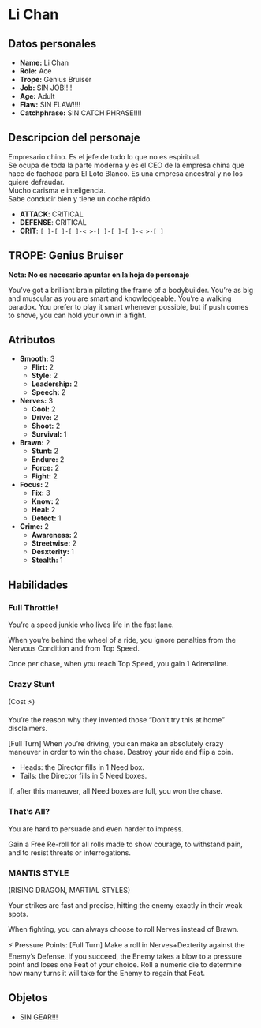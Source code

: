 
# Li Chan

## Datos personales

* **Name:** Li Chan
* **Role:** Ace
* **Trope:** Genius Bruiser
* **Job:** SIN JOB!!!!
* **Age:** Adult
* **Flaw:** SIN FLAW!!!!
* **Catchphrase:** SIN CATCH PHRASE!!!!

## Descripcion del personaje

Empresario chino. Es el jefe de todo lo que no es espiritual.  
Se ocupa de toda la parte moderna y es el CEO de la empresa china que hace de fachada para El Loto Blanco. Es una empresa ancestral y no los quiere defraudar.  
Mucho carisma e inteligencia.  
Sabe conducir bien y tiene un coche rápido.

- **ATTACK**: CRITICAL
- **DEFENSE**: CRITICAL
- **GRIT**: `[ ]-[ ]-[ ]-< >-[ ]-[ ]-[ ]-< >-[ ]`


## TROPE: Genius Bruiser

**Nota: No es necesario apuntar en la hoja de personaje**

You’ve got a brilliant brain piloting the frame of a bodybuilder. You’re as big and muscular as you are smart and knowledgeable. You’re a walking paradox. You prefer to play it smart whenever possible, but if push comes to shove, you can hold your own in a fight.

## Atributos

* **Smooth:** 3
    * **Flirt:** 2
    * **Style:** 2
    * **Leadership:** 2
    * **Speech:** 2
* **Nerves:** 3
    * **Cool:** 2
    * **Drive:** 2
    * **Shoot:** 2
    * **Survival:** 1
* **Brawn:** 2
    * **Stunt:** 2
    * **Endure:** 2
    * **Force:** 2
    * **Fight:** 2
* **Focus:** 2
    * **Fix:** 3
    * **Know:** 2
    * **Heal:** 2
    * **Detect:** 1
* **Crime:** 2
    * **Awareness:** 2
    * **Streetwise:** 2
    * **Desxterity:** 1
    * **Stealth:** 1


## Habilidades

### Full Throttle!

You’re a speed junkie who lives life in the fast lane.

When you’re behind the wheel of a ride, you ignore penalties from the Nervous Condition and from Top Speed.

Once per chase, when you reach Top Speed, you gain 1 Adrenaline.


### Crazy Stunt

(Cost ⚡)

You’re the reason why they invented those “Don’t try this at home” disclaimers.

[Full Turn] When you’re driving, you can make an absolutely crazy maneuver in order to win the chase. Destroy your ride and flip a coin. 

* Heads: the Director fills in 1 Need box.
* Tails: the Director fills in 5 Need boxes. 

If, after this maneuver, all Need boxes are full, you won the chase.


### That’s All?

You are hard to persuade and even harder to impress.

Gain a Free Re-roll for all rolls made to show courage, to withstand pain, and to resist threats or interrogations.


### MANTIS STYLE

(RISING DRAGON, MARTIAL STYLES)

Your strikes are fast and precise, hitting the enemy exactly in their weak spots.

When fighting, you can always choose to roll Nerves instead of Brawn.

⚡ Pressure Points: [Full Turn] Make a roll in Nerves+Dexterity against the Enemy’s Defense. If you succeed, the Enemy takes a blow to a pressure point and loses one Feat of your choice. Roll a numeric die to determine how many turns it will take for the Enemy to regain that Feat.




## Objetos

* SIN GEAR!!!


